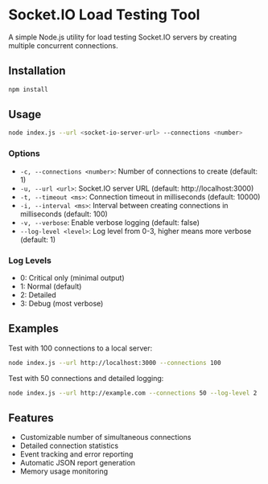 # Socket.IO Load Testing Tool

A simple Node.js utility for load testing Socket.IO servers by creating multiple concurrent connections.

## Installation

```bash
npm install
```

## Usage

```bash
node index.js --url <socket-io-server-url> --connections <number>
```

### Options

- `-c, --connections <number>`: Number of connections to create (default: 1)
- `-u, --url <url>`: Socket.IO server URL (default: http://localhost:3000)
- `-t, --timeout <ms>`: Connection timeout in milliseconds (default: 10000)
- `-i, --interval <ms>`: Interval between creating connections in milliseconds (default: 100)
- `-v, --verbose`: Enable verbose logging (default: false)
- `--log-level <level>`: Log level from 0-3, higher means more verbose (default: 1)

### Log Levels

- 0: Critical only (minimal output)
- 1: Normal (default)
- 2: Detailed
- 3: Debug (most verbose)

## Examples

Test with 100 connections to a local server:
```bash
node index.js --url http://localhost:3000 --connections 100
```

Test with 50 connections and detailed logging:
```bash
node index.js --url http://example.com --connections 50 --log-level 2
```

## Features

- Customizable number of simultaneous connections
- Detailed connection statistics
- Event tracking and error reporting
- Automatic JSON report generation
- Memory usage monitoring